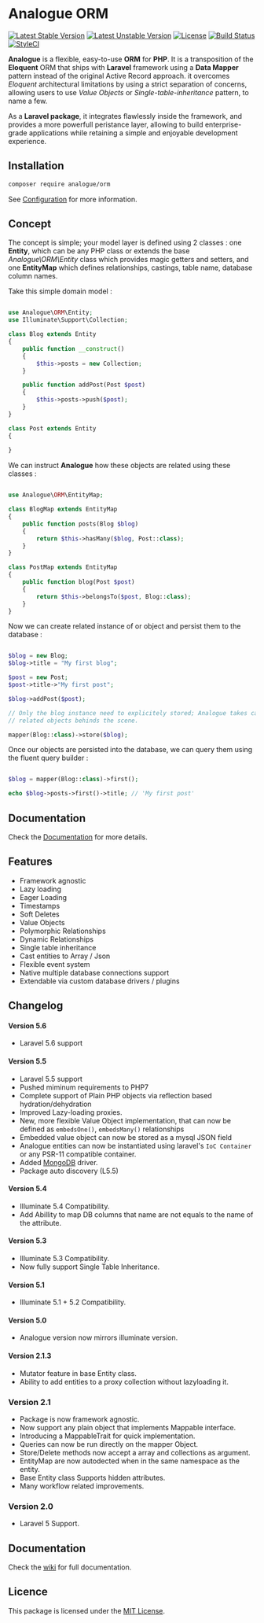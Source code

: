 # Analogue ORM 
[![Latest Stable Version](https://poser.pugx.org/analogue/orm/v/stable)](https://packagist.org/packages/analogue/orm)
[![Latest Unstable Version](https://poser.pugx.org/analogue/orm/v/unstable)](https://packagist.org/packages/analogue/orm)
[![License](https://poser.pugx.org/analogue/orm/license)](https://packagist.org/packages/analogue/orm)
[![Build Status](https://travis-ci.org/analogueorm/analogue.svg?branch=5.5)](https://travis-ci.org/analogueorm/analogue.svg?branch=5.5)
[![StyleCI](https://styleci.io/repos/27265369/shield?branch=5.5)](https://styleci.io/repos/27265369)

**Analogue** is a flexible, easy-to-use **ORM** for **PHP**. It is a transposition of the **Eloquent** ORM that ships with **Laravel** framework using a **Data Mapper** pattern instead of the original Active Record approach. it overcomes *Eloquent* architectural limitations by using a strict separation of concerns, allowing users to use *Value Objects* or *Single-table-inheritance* pattern, to name a few.

As a **Laravel package**, it integrates flawlessly inside the framework, and provides a more powerfull peristance layer, allowing to build enterprise-grade applications while retaining a simple and enjoyable development experience. 

## Installation

```bash
composer require analogue/orm
```

See [Configuration](https://github.com/analogueorm/analogue/wiki/Installation) for more information.

## Concept

The concept is simple; your model layer is defined using 2 classes : one **Entity**, which can be any PHP class or extends the base *Analogue\ORM\Entity* class which provides magic getters and setters, and one **EntityMap** which defines relationships, castings, table name, database column names. 

Take this simple domain model : 

```php

use Analogue\ORM\Entity;
use Illuminate\Support\Collection;

class Blog extends Entity
{
    public function __construct()
    {
        $this->posts = new Collection;
    }

    public function addPost(Post $post)
    {
        $this->posts->push($post);
    }
}

class Post extends Entity
{
 
}

```

We can instruct **Analogue** how these objects are related using these classes : 

```php

use Analogue\ORM\EntityMap;

class BlogMap extends EntityMap
{
    public function posts(Blog $blog)
    {
        return $this->hasMany($blog, Post::class);
    }
}

class PostMap extends EntityMap
{
    public function blog(Post $post)
    {
        return $this->belongsTo($post, Blog::class);
    }
}

```

Now we can create related instance of or object and persist them to the database : 

```php

$blog = new Blog;
$blog->title = "My first blog";

$post = new Post; 
$post->title->"My first post";

$blog->addPost($post);

// Only the blog instance need to explicitely stored; Analogue takes care of synchronizing
// related objects behinds the scene. 

mapper(Blog::class)->store($blog);

```

Once our objects are persisted into the database, we can query them using the fluent query builder : 

```php

$blog = mapper(Blog::class)->first();

echo $blog->posts->first()->title; // 'My first post'

```

## Documentation

Check the [Documentation](https://github.com/analogueorm/analogue/wiki) for more details.

## Features

- Framework agnostic
- Lazy loading
- Eager Loading
- Timestamps
- Soft Deletes
- Value Objects
- Polymorphic Relationships
- Dynamic Relationships
- Single table inheritance
- Cast entities to Array / Json
- Flexible event system
- Native multiple database connections support
- Extendable via custom database drivers / plugins


## Changelog 

#### Version 5.6
- Laravel 5.6 support

#### Version 5.5
- Laravel 5.5 support
- Pushed miminum requirements to PHP7
- Complete support of Plain PHP objects via reflection based hydration/dehydration
- Improved Lazy-loading proxies.
- New, more flexible Value Object implementation, that can now be defined as `embedsOne()`, `embedsMany()` relationships
- Embedded value object can now be stored as a mysql JSON field
- Analogue entities can now be instantiated using laravel's `IoC Container` or any PSR-11 compatible container. 
- Added [MongoDB](https://github.com/analogueorm/mongodb) driver.
- Package auto discovery (L5.5)

#### Version 5.4
- Illuminate 5.4 Compatibility.
- Add Abillity to map DB columns that name are not equals to the name of the attribute.

#### Version 5.3
- Illuminate 5.3 Compatibility. 
- Now fully support Single Table Inheritance.

#### Version 5.1
- Illuminate 5.1 + 5.2 Compatibility. 

#### Version 5.0
- Analogue version now mirrors illuminate version. 

#### Version 2.1.3
- Mutator feature in base Entity class.
- Ability to add entities to a proxy collection without lazyloading it.

### Version 2.1

- Package is now framework agnostic.
- Now support any plain object that implements Mappable interface.
- Introducing a MappableTrait for quick implementation. 
- Queries can now be run directly on the mapper Object. 
- Store/Delete methods now accept a array and collections as argument.
- EntityMap are now autodected when in the same namespace as the entity.
- Base Entity class Supports hidden attributes.
- Many workflow related improvements.

### Version 2.0

- Laravel 5 Support.

## Documentation

Check the [wiki](https://github.com/analogueorm/analogue/wiki) for full documentation.

## Licence

This package is licensed under the [MIT License](http://opensource.org/licenses/MIT).
